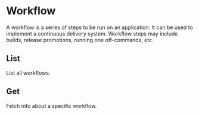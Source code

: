 # Workflow

A workflow is a series of steps to be run on an application. It can be used to implement a continuous delivery system. Workflow steps may include builds, release promotions, running one off-commands, etc.

## List

List all workflows.

## Get

Fetch info about a specific workflow.


